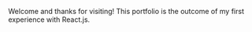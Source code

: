 Welcome and thanks for visiting! This portfolio is the outcome of my first experience with React.js.
